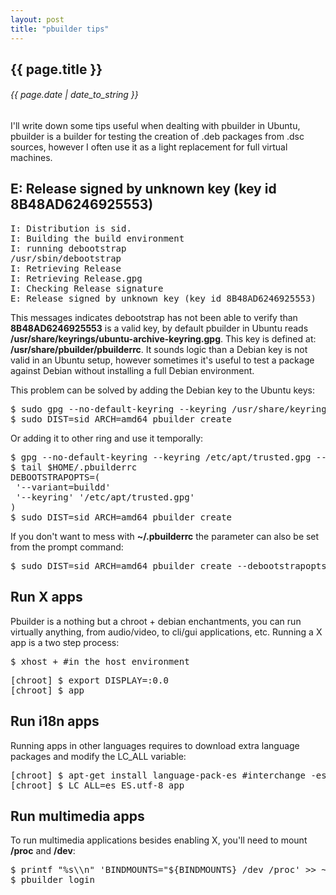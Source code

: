 ```yaml
---
layout: post
title: "pbuilder tips"
---
```


## {{ page.title }}

###### {{ page.date | date_to_string }}

I'll write down some tips useful when dealting with pbuilder in Ubuntu, pbuilder is a builder for testing the creation of .deb packages from .dsc sources, however I often use it as a light replacement for full virtual machines.

## E: Release signed by unknown key (key id 8B48AD6246925553)

<pre class="sh_sh">
I: Distribution is sid.
I: Building the build environment
I: running debootstrap
/usr/sbin/debootstrap
I: Retrieving Release
I: Retrieving Release.gpg
I: Checking Release signature
E: Release signed by unknown key (key id 8B48AD6246925553)
</pre>

This messages indicates debootstrap has not been able to verify than **8B48AD6246925553** is a valid key, by default pbuilder in Ubuntu reads **/usr/share/keyrings/ubuntu-archive-keyring.gpg**. This key is defined at: **/usr/share/pbuilder/pbuilderrc**. It sounds logic than a Debian key is not valid in an Ubuntu setup, however sometimes it's useful to test a package against Debian without installing a full Debian environment.

This problem can be solved by adding the Debian key to the Ubuntu keys:

<pre class="sh_sh">
$ sudo gpg --no-default-keyring --keyring /usr/share/keyrings/ubuntu-archive-keyring.gpg --recv-keys 8B48AD6246925553
$ sudo DIST=sid ARCH=amd64 pbuilder create
</pre>

Or adding it to other ring and use it temporally:

<pre class="sh_sh">
$ gpg --no-default-keyring --keyring /etc/apt/trusted.gpg --recv-keys 8B48AD6246925553
$ tail $HOME/.pbuilderrc
DEBOOTSTRAPOPTS=(
 '--variant=buildd'
 '--keyring' '/etc/apt/trusted.gpg'
)
$ sudo DIST=sid ARCH=amd64 pbuilder create
</pre>

If you don't want to mess with **~/.pbuilderrc** the parameter can also be set from the prompt command:

<pre class="sh_sh">
$ sudo DIST=sid ARCH=amd64 pbuilder create --debootstrapopts --keyring=/etc/apt/trusted.gpg
</pre>

## Run X apps

Pbuilder is a nothing but a chroot + debian enchantments, you can run virtually anything, from audio/video, to cli/gui applications, etc. Running a X app is a two step process:

<pre class="sh_sh">
$ xhost + #in the host environment
</pre>

<pre class="sh_sh">
[chroot] $ export DISPLAY=:0.0
[chroot] $ app
</pre>

## Run i18n apps

Running apps in other languages requires to download extra language packages and modify the LC_ALL variable:

<pre class="sh_sh">
[chroot] $ apt-get install language-pack-es #interchange -es for the 2 letters of your own lang
[chroot] $ LC_ALL=es_ES.utf-8 app
</pre>

## Run multimedia apps

To run multimedia applications besides enabling X, you'll need to mount **/proc** and **/dev**:

<pre class="sh_sh">
$ printf "%s\\n" 'BINDMOUNTS="${BINDMOUNTS} /dev /proc' &gt;&gt; ~/.pbuilderrc
$ pbuilder login
</pre>
